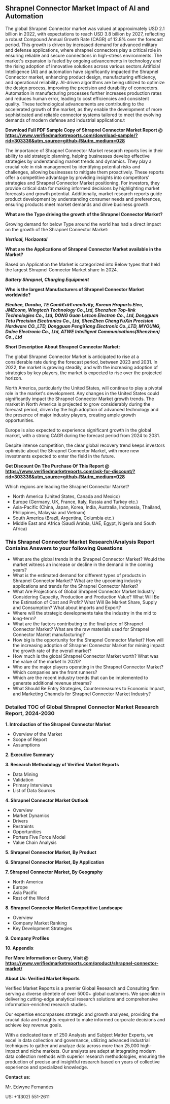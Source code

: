 <h2>Shrapnel Connector Market Impact of AI and Automation</h2>The global Shrapnel Connector market was valued at approximately USD 2.1 billion in 2022, with expectations to reach USD 3.8 billion by 2027, reflecting a robust Compound Annual Growth Rate (CAGR) of 12.8% over the forecast period. This growth is driven by increased demand for advanced military and defense applications, where shrapnel connectors play a critical role in ensuring reliable and secure connections in high-stress environments. The market's expansion is fueled by ongoing advancements in technology and the rising adoption of innovative solutions across various sectors.Artificial Intelligence (AI) and automation have significantly impacted the Shrapnel Connector market, enhancing product design, manufacturing efficiency, and operational reliability. AI-driven algorithms are being utilized to optimize the design process, improving the precision and durability of connectors. Automation in manufacturing processes further increases production rates and reduces human error, leading to cost efficiencies and consistent quality. These technological advancements are contributing to the accelerated growth of the market, as they enable the development of more sophisticated and reliable connector systems tailored to meet the evolving demands of modern defense and industrial applications.t</p><p id="" class=""><strong>Download Full PDF Sample Copy of Shrapnel Connector Market Report @ <a href="https://www.verifiedmarketreports.com/download-sample/?rid=303336&utm_source=github-R&utm_medium=028" target="_blank">https://www.verifiedmarketreports.com/download-sample/?rid=303336&utm_source=github-R&utm_medium=028</a></strong></p><p>The importance of&nbsp;Shrapnel Connector Market research reports lies in their ability to aid strategic planning, helping businesses develop effective strategies by understanding market trends and dynamics. They play a crucial role in risk management by identifying potential risks and challenges, allowing businesses to mitigate them proactively. These reports offer a competitive advantage by providing insights into competitors' strategies and Shrapnel Connector Market positioning. For investors, they provide critical data for making informed decisions by highlighting market forecasts and growth potential. Additionally, market research reports guide product development by understanding consumer needs and preferences, ensuring products meet market demands and drive business growth.</p><p><strong>What are the&nbsp;Type driving the growth of the Shrapnel Connector Market?</strong></p><p id="" class="">Growing demand for below Type around the world has had a direct impact on the growth of the Shrapnel Connector Market:</p><em><strong>Vertical, Horizontal</strong></em></p><strong>What are the&nbsp;Applications&nbsp;of Shrapnel Connector Market available in the Market?</strong></p><p id="" class="">Based on Application the Market is categorized into Below types that held the largest Shrapnel Connector Market share In 2024.</p><em><strong>Battery Shrapnel, Charging Equipment</strong></em></p><strong>Who is the largest Manufacturers of Shrapnel Connector Market worldwide?</strong></p><p><em><strong>Elecbee, Dorabo, TE Conâ€‹â€‹nectivity, Korean Hroparts Elec, JMEconn, Wingtech Technology Co.,Ltd, Shenzhen Top-link Technologies Co., Ltd, DONG Guan Letcon Electron Co., Ltd, Dongguan Tetu Precision Electronics Co., Ltd, ShenZhen ChengYuXin Precision Hardware CO.,LTD, Dongguan PengXiang Electronic Co.,LTD, MYOUNG, Dalee Electronic Co., Ltd, ATWE Intelligent Communications(Shenzhen) Co., Ltd</strong></em></p><p id="" class=""><strong>Short Description About Shrapnel Connector Market:</strong></p><p>The global Shrapnel Connector Market is anticipated to rise at a considerable rate during the forecast period, between 2023 and 2031. In 2022, the market is growing steadily, and with the increasing adoption of strategies by key players, the market is expected to rise over the projected horizon.</p><p>North America, particularly the United States, will continue to play a pivotal role in the market's development. Any changes in the United States could significantly impact the Shrapnel Connector Market growth trends. The market in North America is projected to grow considerably during the forecast period, driven by the high adoption of advanced technology and the presence of major industry players, creating ample growth opportunities.</p><p>Europe is also expected to experience significant growth in the global market, with a strong CAGR during the forecast period from 2024 to 2031.</p><p>Despite intense competition, the clear global recovery trend keeps investors optimistic about the Shrapnel Connector Market, with more new investments expected to enter the field in the future.</p><p id="" class=""><strong>Get Discount On The Purchase Of This Report @ <a href="https://www.verifiedmarketreports.com/ask-for-discount/?rid=303336&utm_source=github-R&utm_medium=028" target="_blank">https://www.verifiedmarketreports.com/ask-for-discount/?rid=303336&utm_source=github-R&utm_medium=028</a></strong></p>Which regions are leading the Shrapnel Connector Market?</p><ul><li>North America (United States, Canada and Mexico)</li><li>Europe (Germany, UK, France, Italy, Russia and Turkey etc.)</li><li>Asia-Pacific (China, Japan, Korea, India, Australia, Indonesia, Thailand, Philippines, Malaysia and Vietnam)</li><li>South America (Brazil, Argentina, Columbia etc.)</li><li>Middle East and Africa (Saudi Arabia, UAE, Egypt, Nigeria and South Africa)</li></ul><h3 id="" class="">This Shrapnel Connector Market Research/Analysis Report Contains Answers to your following Questions</h3><ul><li>What are the global trends in the Shrapnel Connector Market? Would the market witness an increase or decline in the demand in the coming years?</li><li>What is the estimated demand for different types of products in Shrapnel Connector Market? What are the upcoming industry applications and trends for the Shrapnel Connector Market?</li><li>What Are Projections of Global Shrapnel Connector Market Industry Considering Capacity, Production and Production Value? What Will Be the Estimation of Cost and Profit? What Will Be Market Share, Supply and Consumption? What about imports and Export?</li><li>Where will the strategic developments take the industry in the mid to long-term?</li><li>What are the factors contributing to the final price of Shrapnel Connector Market? What are the raw materials used for Shrapnel Connector Market manufacturing?</li><li>How big is the opportunity for the Shrapnel Connector Market? How will the increasing adoption of Shrapnel Connector Market for mining impact the growth rate of the overall market?</li><li>How much is the global Shrapnel Connector Market worth? What was the value of the market In 2020?</li><li>Who are the major players operating in the Shrapnel Connector Market? Which companies are the front runners?</li><li>Which are the recent industry trends that can be implemented to generate additional revenue streams?</li><li>What Should Be Entry Strategies, Countermeasures to Economic Impact, and Marketing Channels for Shrapnel Connector Market Industry?</li></ul><h3 id="" class="">Detailed TOC of Global Shrapnel Connector Market Research Report, 2024-2030</h3><p id="" class=""><strong>1. Introduction of the Shrapnel Connector Market</strong></p><ul><li>Overview of the Market</li><li>Scope of Report</li><li>Assumptions</li></ul><p id="" class=""><strong>2. Executive Summary</strong></p><p id="" class=""><strong>3. Research Methodology of Verified Market Reports</strong></p><ul><li>Data Mining</li><li>Validation</li><li>Primary Interviews</li><li>List of Data Sources</li></ul><p id="" class=""><strong>4. Shrapnel Connector Market Outlook</strong></p><ul><li>Overview</li><li>Market Dynamics</li><li>Drivers</li><li>Restraints</li><li>Opportunities</li><li>Porters Five Force Model</li><li>Value Chain Analysis</li></ul><p id="" class=""><strong>5. Shrapnel Connector Market, By Product</strong></p><p id="" class=""><strong>6. Shrapnel Connector Market, By Application</strong></p><p id="" class=""><strong>7. Shrapnel Connector Market, By Geography</strong></p><ul><li>North America</li><li>Europe</li><li>Asia Pacific</li><li>Rest of the World</li></ul><p id="" class=""><strong>8. Shrapnel Connector Market Competitive Landscape</strong></p><ul><li>Overview</li><li>Company Market Ranking</li><li>Key Development Strategies</li></ul><p id="" class=""><strong>9. Company Profiles</strong></p><p id="" class=""><strong>10. Appendix</strong></p><p id="" class=""><strong>For More Information or Query, Visit @ <a href="https://www.verifiedmarketreports.com/product/shrapnel-connector-market/" target="_blank">https://www.verifiedmarketreports.com/product/shrapnel-connector-market/</a></strong></p><p id="" class=""><strong>About Us: Verified Market Reports</strong></p><p id="" class="">Verified Market Reports is a premier Global Research and Consulting firm serving a diverse clientele of over 5000+ global customers. We specialize in delivering cutting-edge analytical research solutions and comprehensive information-enriched research studies.</p><p id="" class="">Our expertise encompasses strategic and growth analyses, providing the crucial data and insights required to make informed corporate decisions and achieve key revenue goals.</p><p id="" class="">With a dedicated team of 250 Analysts and Subject Matter Experts, we excel in data collection and governance, utilizing advanced industrial techniques to gather and analyze data across more than 25,000 high-impact and niche markets. Our analysts are adept at integrating modern data collection methods with superior research methodologies, ensuring the production of precise and insightful research based on years of collective experience and specialized knowledge.</p><p id="" class=""><strong>Contact us:</strong></p><p id="" class="">Mr. Edwyne Fernandes</p><p id="" class="">US: +1(302) 551-2611</p>